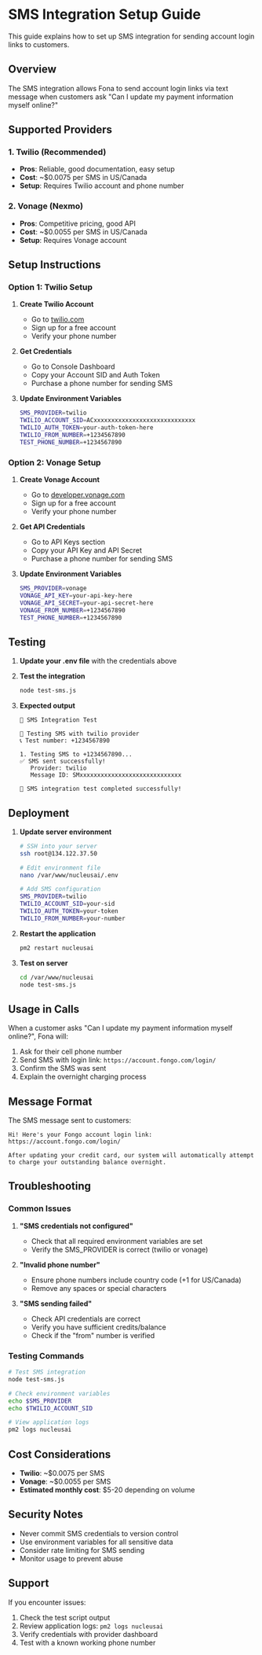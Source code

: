 # SMS Integration Setup Guide

This guide explains how to set up SMS integration for sending account login links to customers.

## Overview

The SMS integration allows Fona to send account login links via text message when customers ask "Can I update my payment information myself online?"

## Supported Providers

### 1. Twilio (Recommended)
- **Pros**: Reliable, good documentation, easy setup
- **Cost**: ~$0.0075 per SMS in US/Canada
- **Setup**: Requires Twilio account and phone number

### 2. Vonage (Nexmo)
- **Pros**: Competitive pricing, good API
- **Cost**: ~$0.0055 per SMS in US/Canada  
- **Setup**: Requires Vonage account

## Setup Instructions

### Option 1: Twilio Setup

1. **Create Twilio Account**
   - Go to [twilio.com](https://twilio.com)
   - Sign up for a free account
   - Verify your phone number

2. **Get Credentials**
   - Go to Console Dashboard
   - Copy your Account SID and Auth Token
   - Purchase a phone number for sending SMS

3. **Update Environment Variables**
   ```bash
   SMS_PROVIDER=twilio
   TWILIO_ACCOUNT_SID=ACxxxxxxxxxxxxxxxxxxxxxxxxxxxxx
   TWILIO_AUTH_TOKEN=your-auth-token-here
   TWILIO_FROM_NUMBER=+1234567890
   TEST_PHONE_NUMBER=+1234567890
   ```

### Option 2: Vonage Setup

1. **Create Vonage Account**
   - Go to [developer.vonage.com](https://developer.vonage.com)
   - Sign up for a free account
   - Verify your phone number

2. **Get API Credentials**
   - Go to API Keys section
   - Copy your API Key and API Secret
   - Purchase a phone number for sending SMS

3. **Update Environment Variables**
   ```bash
   SMS_PROVIDER=vonage
   VONAGE_API_KEY=your-api-key-here
   VONAGE_API_SECRET=your-api-secret-here
   VONAGE_FROM_NUMBER=+1234567890
   TEST_PHONE_NUMBER=+1234567890
   ```

## Testing

1. **Update your .env file** with the credentials above

2. **Test the integration**
   ```bash
   node test-sms.js
   ```

3. **Expected output**
   ```
   🧪 SMS Integration Test

   📱 Testing SMS with twilio provider
   📞 Test number: +1234567890

   1. Testing SMS to +1234567890...
   ✅ SMS sent successfully!
      Provider: twilio
      Message ID: SMxxxxxxxxxxxxxxxxxxxxxxxxxxxxx

   🎉 SMS integration test completed successfully!
   ```

## Deployment

1. **Update server environment**
   ```bash
   # SSH into your server
   ssh root@134.122.37.50
   
   # Edit environment file
   nano /var/www/nucleusai/.env
   
   # Add SMS configuration
   SMS_PROVIDER=twilio
   TWILIO_ACCOUNT_SID=your-sid
   TWILIO_AUTH_TOKEN=your-token
   TWILIO_FROM_NUMBER=your-number
   ```

2. **Restart the application**
   ```bash
   pm2 restart nucleusai
   ```

3. **Test on server**
   ```bash
   cd /var/www/nucleusai
   node test-sms.js
   ```

## Usage in Calls

When a customer asks "Can I update my payment information myself online?", Fona will:

1. Ask for their cell phone number
2. Send SMS with login link: `https://account.fongo.com/login/`
3. Confirm the SMS was sent
4. Explain the overnight charging process

## Message Format

The SMS message sent to customers:
```
Hi! Here's your Fongo account login link: https://account.fongo.com/login/

After updating your credit card, our system will automatically attempt to charge your outstanding balance overnight.
```

## Troubleshooting

### Common Issues

1. **"SMS credentials not configured"**
   - Check that all required environment variables are set
   - Verify the SMS_PROVIDER is correct (twilio or vonage)

2. **"Invalid phone number"**
   - Ensure phone numbers include country code (+1 for US/Canada)
   - Remove any spaces or special characters

3. **"SMS sending failed"**
   - Check API credentials are correct
   - Verify you have sufficient credits/balance
   - Check if the "from" number is verified

### Testing Commands

```bash
# Test SMS integration
node test-sms.js

# Check environment variables
echo $SMS_PROVIDER
echo $TWILIO_ACCOUNT_SID

# View application logs
pm2 logs nucleusai
```

## Cost Considerations

- **Twilio**: ~$0.0075 per SMS
- **Vonage**: ~$0.0055 per SMS
- **Estimated monthly cost**: $5-20 depending on volume

## Security Notes

- Never commit SMS credentials to version control
- Use environment variables for all sensitive data
- Consider rate limiting for SMS sending
- Monitor usage to prevent abuse

## Support

If you encounter issues:
1. Check the test script output
2. Review application logs: `pm2 logs nucleusai`
3. Verify credentials with provider dashboard
4. Test with a known working phone number
